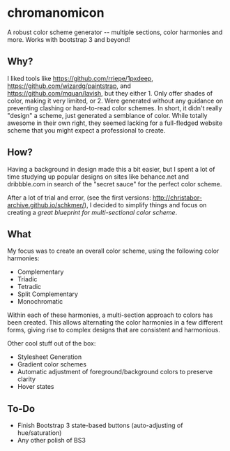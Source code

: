 # chromanomicon
A robust color scheme generator -- multiple sections, color harmonies and more. Works with bootstrap 3 and beyond!

## Why?

I liked tools like https://github.com/rriepe/1pxdeep, https://github.com/wizardg/paintstrap, and https://github.com/mquan/lavish, but they either 1. Only offer shades of color, making it very limited, or 2. Were generated without any guidance on preventing clashing or hard-to-read color schemes. In short, it didn't really "design" a scheme, just generated a semblance of color. While totally awesome in their own right, they seemed lacking for a full-fledged website scheme that you might expect a professional to create.

## How?

Having a background in design made this a bit easier, but I spent a lot of time studying up popular designs on sites like behance.net and dribbble.com in search of the "secret sauce" for the perfect color scheme.

After a lot of trial and error, (see the first versions: http://christabor-archive.github.io/schkmer/), I decided to simplify things and focus on creating a *great blueprint for multi-sectional color scheme*.

## What

My focus was to create an overall color scheme, using the following color harmonies:

* Complementary
* Triadic
* Tetradic
* Split Complementary
* Monochromatic

Within each of these harmonies, a multi-section approach to colors has been created. This allows alternating the color harmonies in a few different forms, giving rise to complex designs that are consistent and harmonious.

Other cool stuff out of the box:

* Stylesheet Generation
* Gradient color schemes
* Automatic adjustment of foreground/background colors to preserve clarity
* Hover states

## To-Do

* Finish Bootstrap 3 state-based buttons (auto-adjusting of hue/saturation)
* Any other polish of BS3
